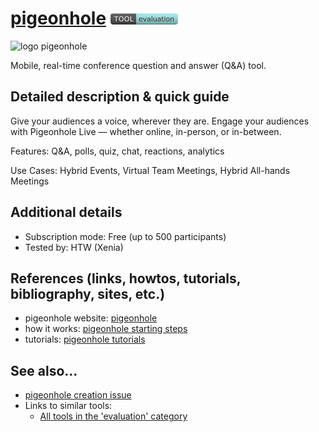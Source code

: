 # [pigeonhole](https://pigeonholelive.com/)  [<img src="images/evaluation.png" align="bottom">](https://github.com/e-CLOSE/Toolbox/issues?q=label%3A01_TOOL+label%3Aevaluation)
![logo pigeonhole](https://user-images.githubusercontent.com/96419022/157421315-6c7086af-1309-4471-adc1-1c5c6b38a619.png)

Mobile, real-time conference question and answer (Q&A) tool.


## Detailed description & quick guide

Give your audiences a voice, wherever they are.
Engage your audiences with Pigeonhole Live — whether online, in-person, or in-between.

Features: Q&A, polls, quiz, chat, reactions, analytics

Use Cases: Hybrid Events, Virtual Team Meetings, Hybrid All-hands Meetings


## Additional details

- Subscription mode: Free (up to 500 participants)
- Tested by: HTW (Xenia)


## References (links, howtos, tutorials, bibliography, sites, etc.)

- pigeonhole website: [pigeonhole](https://pigeonholelive.com/)
- how it works: [pigeonhole starting steps](https://pigeonholelive.com/how-it-works/#how=audience)
- tutorials: [pigeonhole tutorials](https://www.youtube.com/channel/UC0iZFo0150xwRGWNioXwCEA/videos)


## See also...

- [pigeonhole creation issue](https://github.com/e-CLOSE/Toolbox/issues/73)
- Links to similar tools:
  - [All tools in the 'evaluation' category](https://github.com/e-CLOSE/Toolbox/issues?q=label%3A01_TOOL+label%3Aevaluation)
